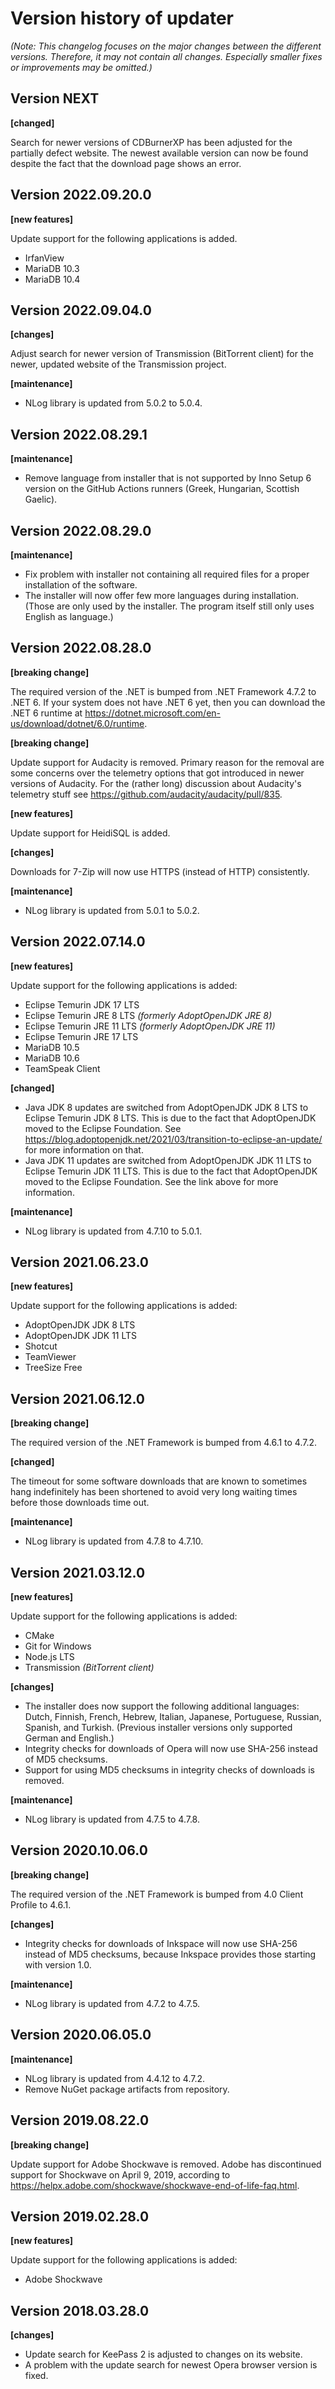 # Version history of updater

_(Note: This changelog focuses on the major changes between the different
versions. Therefore, it may not contain all changes. Especially smaller fixes or
improvements may be omitted.)_

## Version NEXT

__[changed]__

Search for newer versions of CDBurnerXP has been adjusted for the partially
defect website. The newest available version can now be found despite the fact
that the download page shows an error.

## Version 2022.09.20.0

__[new features]__

Update support for the following applications is added.

* IrfanView
* MariaDB 10.3
* MariaDB 10.4

## Version 2022.09.04.0

__[changes]__

Adjust search for newer version of Transmission (BitTorrent client) for the
newer, updated website of the Transmission project.

__[maintenance]__

* NLog library is updated from 5.0.2 to 5.0.4.

## Version 2022.08.29.1

__[maintenance]__

* Remove language from installer that is not supported by Inno Setup 6 version
  on the GitHub Actions runners (Greek, Hungarian, Scottish Gaelic).

## Version 2022.08.29.0

__[maintenance]__

* Fix problem with installer not containing all required files for a proper
  installation of the software.
* The installer will now offer few more languages during installation.
  (Those are only used by the installer. The program itself still only uses
   English as language.)

## Version 2022.08.28.0

__[breaking change]__

The required version of the .NET is bumped from .NET Framework 4.7.2 to .NET 6.
If your system does not have .NET 6 yet, then you can download the .NET 6
runtime at <https://dotnet.microsoft.com/en-us/download/dotnet/6.0/runtime>.

__[breaking change]__

Update support for Audacity is removed.
Primary reason for the removal are some concerns over the telemetry options that
got introduced in newer versions of Audacity. For the (rather long) discussion
about Audacity's telemetry stuff see
<https://github.com/audacity/audacity/pull/835>.

__[new features]__

Update support for HeidiSQL is added.

__[changes]__

Downloads for 7-Zip will now use HTTPS (instead of HTTP) consistently.

__[maintenance]__

* NLog library is updated from 5.0.1 to 5.0.2.

## Version 2022.07.14.0

__[new features]__

Update support for the following applications is added:

* Eclipse Temurin JDK 17 LTS
* Eclipse Temurin JRE 8 LTS _(formerly AdoptOpenJDK JRE 8)_
* Eclipse Temurin JRE 11 LTS _(formerly AdoptOpenJDK JRE 11)_
* Eclipse Temurin JRE 17 LTS
* MariaDB 10.5
* MariaDB 10.6
* TeamSpeak Client

__[changed]__

* Java JDK 8 updates are switched from AdoptOpenJDK JDK 8 LTS to Eclipse Temurin
  JDK 8 LTS. This is due to the fact that AdoptOpenJDK moved to the Eclipse
  Foundation. See
  <https://blog.adoptopenjdk.net/2021/03/transition-to-eclipse-an-update/>
  for more information on that. 
* Java JDK 11 updates are switched from AdoptOpenJDK JDK 11 LTS to Eclipse
  Temurin JDK 11 LTS. This is due to the fact that AdoptOpenJDK moved to the
  Eclipse Foundation. See the link above for more information.

__[maintenance]__

* NLog library is updated from 4.7.10 to 5.0.1.

## Version 2021.06.23.0

__[new features]__

Update support for the following applications is added:

* AdoptOpenJDK JDK 8 LTS
* AdoptOpenJDK JDK 11 LTS
* Shotcut
* TeamViewer
* TreeSize Free

## Version 2021.06.12.0

__[breaking change]__

The required version of the .NET Framework is bumped from 4.6.1 to 4.7.2.

__[changed]__

The timeout for some software downloads that are known to sometimes hang
indefinitely has been shortened to avoid very long waiting times before those
downloads time out.

__[maintenance]__

* NLog library is updated from 4.7.8 to 4.7.10.

## Version 2021.03.12.0

__[new features]__

Update support for the following applications is added:

* CMake
* Git for Windows
* Node.js LTS
* Transmission _(BitTorrent client)_

__[changes]__

* The installer does now support the following additional languages:
  Dutch, Finnish, French, Hebrew, Italian, Japanese, Portuguese, Russian,
  Spanish, and Turkish. (Previous installer versions only supported German and
  English.)
* Integrity checks for downloads of Opera will now use SHA-256 instead of MD5
  checksums.
* Support for using MD5 checksums in integrity checks of downloads is removed.

__[maintenance]__

* NLog library is updated from 4.7.5 to 4.7.8.

## Version 2020.10.06.0

__[breaking change]__

The required version of the .NET Framework is bumped from 4.0 Client Profile to
4.6.1.

__[changes]__

* Integrity checks for downloads of Inkspace will now use SHA-256 instead of MD5
  checksums, because Inkspace provides those starting with version 1.0.

__[maintenance]__

* NLog library is updated from 4.7.2 to 4.7.5.

## Version 2020.06.05.0

__[maintenance]__

* NLog library is updated from 4.4.12 to 4.7.2.
* Remove NuGet package artifacts from repository.

## Version 2019.08.22.0

__[breaking change]__

Update support for Adobe Shockwave is removed. Adobe has discontinued support
for Shockwave on April 9, 2019, according to
<https://helpx.adobe.com/shockwave/shockwave-end-of-life-faq.html>.

## Version 2019.02.28.0

__[new features]__

Update support for the following applications is added:

* Adobe Shockwave

## Version 2018.03.28.0

__[changes]__

* Update search for KeePass 2 is adjusted to changes on its website.
* A problem with the update search for newest Opera browser version is fixed.
